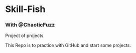 # Skill-Fish

### With @ChaoticFuzz
Project of projects

This Repo is to practice with GitHub and start some projects.
